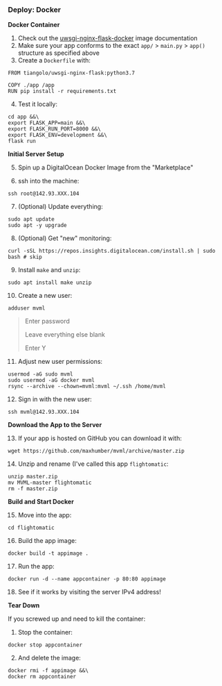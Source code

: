 ### Deploy: Docker

**Docker Container**

1. Check out the [uwsgi-nginx-flask-docker](https://github.com/tiangolo/uwsgi-nginx-flask-docker) image documentation
2. Make sure your app conforms to the exact `app/` > `main.py` > `app()` structure as specified above
3. Create a `Dockerfile` with:

```
FROM tiangolo/uwsgi-nginx-flask:python3.7

COPY ./app /app
RUN pip install -r requirements.txt
```

4. Test it locally:

```
cd app &&\
export FLASK_APP=main &&\
export FLASK_RUN_PORT=8000 &&\
export FLASK_ENV=development &&\
flask run
```

**Initial Server Setup**

5. Spin up a DigitalOcean Docker Image from the "Marketplace"

6. ssh into the machine:

```
ssh root@142.93.XXX.104
```

7. (Optional) Update everything:

```
sudo apt update
sudo apt -y upgrade
```

8. (Optional) Get "new" monitoring:

```
curl -sSL https://repos.insights.digitalocean.com/install.sh | sudo bash # skip
```

9. Install `make` and `unzip`:

```
sudo apt install make unzip
```

10. Create a new user:

```
adduser mvml
```

> Enter password
>
> Leave everything else blank
>
> Enter Y

11. Adjust new user permissions:

```
usermod -aG sudo mvml
sudo usermod -aG docker mvml
rsync --archive --chown=mvml:mvml ~/.ssh /home/mvml
```

12. Sign in with the new user:

```
ssh mvml@142.93.XXX.104
```

**Download the App to the Server**

13. If your app is hosted on GitHub you can download it with:

```
wget https://github.com/maxhumber/mvml/archive/master.zip
```

14. Unzip and rename (I've called this app `flightomatic`:

```
unzip master.zip
mv MVML-master flightomatic
rm -f master.zip
```

**Build and Start Docker**

15. Move into the app:

```
cd flightomatic
```

16. Build the app image:

```
docker build -t appimage .
```

17. Run the app:

```
docker run -d --name appcontainer -p 80:80 appimage
```

18. See if it works by visiting the server IPv4 address!



**Tear Down**

If you screwed up and need to kill the container:

1. Stop the container:

```
docker stop appcontainer
```

2. And delete the image:

```
docker rmi -f appimage &&\
docker rm appcontainer
```